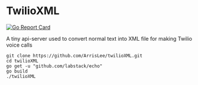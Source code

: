 # TwilioXML
[![Go Report Card](https://goreportcard.com/badge/github.com/ArrisLee/twilioXML)](https://goreportcard.com/report/github.com/ArrisLee/twilioXML)

A tiny api-server used to convert normal text into XML file for making Twilio voice calls


```
git clone https://github.com/ArrisLee/twilioXML.git
cd twilioXML
go get -u "github.com/labstack/echo"
go build
./twilioXML
```
